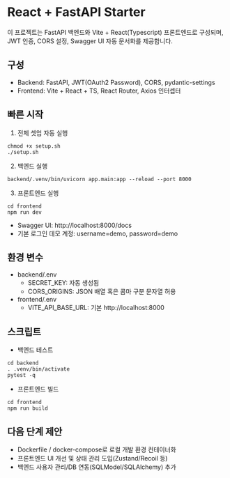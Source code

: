 # React + FastAPI Starter

이 프로젝트는 FastAPI 백엔드와 Vite + React(Typescript) 프론트엔드로 구성되며, JWT 인증, CORS 설정, Swagger UI 자동 문서화를 제공합니다.

## 구성
- Backend: FastAPI, JWT(OAuth2 Password), CORS, pydantic-settings
- Frontend: Vite + React + TS, React Router, Axios 인터셉터

## 빠른 시작
1) 전체 셋업 자동 실행
```
chmod +x setup.sh
./setup.sh
```

2) 백엔드 실행
```
backend/.venv/bin/uvicorn app.main:app --reload --port 8000
```

3) 프론트엔드 실행
```
cd frontend
npm run dev
```

- Swagger UI: http://localhost:8000/docs
- 기본 로그인 데모 계정: username=demo, password=demo

## 환경 변수
- backend/.env
  - SECRET_KEY: 자동 생성됨
  - CORS_ORIGINS: JSON 배열 혹은 콤마 구분 문자열 허용
- frontend/.env
  - VITE_API_BASE_URL: 기본 http://localhost:8000

## 스크립트
- 백엔드 테스트
```
cd backend
. .venv/bin/activate
pytest -q
```
- 프론트엔드 빌드
```
cd frontend
npm run build
```

## 다음 단계 제안
- Dockerfile / docker-compose로 로컬 개발 환경 컨테이너화
- 프론트엔드 UI 개선 및 상태 관리 도입(Zustand/Recoil 등)
- 백엔드 사용자 관리/DB 연동(SQLModel/SQLAlchemy) 추가
